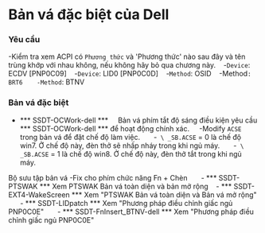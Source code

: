 # Bản vá đặc biệt của Dell

### Yêu cầu

-Kiểm tra xem ACPI có `Phương thức` và 'Phương thức' nào sau đây và tên trùng khớp với nhau không, nếu không hãy bỏ qua chương này.
   -`Device`: ECDV [PNP0C09]
   -`Device`: LID0 [PNP0C0D]
   -`Method`: OSID
   -Method`: BRT6
   -Method`: BTNV

### Bản vá đặc biệt

- *** SSDT-OCWork-dell ***
    Bản vá phím tắt độ sáng điều kiện yêu cầu *** SSDT-OCWork-dell *** để hoạt động chính xác.
    -Modify `ACSE` trong bản vá để đặt chế độ làm việc.
      -` \ _SB.ACSE` = 0 là chế độ win7. Ở chế độ này, đèn thở sẽ nhấp nháy trong khi ngủ máy.
      -` \ _SB.ACSE` = 1 là chế độ win8. Ở chế độ này, đèn thở tắt trong khi ngủ máy.

Bộ sưu tập bản vá -Fix cho phím chức năng Fn + Chèn
  
   - *** SSDT-PTSWAK *** Xem PTSWAK Bản vá toàn diện và bản mở rộng
   - *** SSDT-EXT4-WakeScreen *** Xem "PTSWAK Bản vá toàn diện và Bản vá mở rộng"
  
   - *** SSDT-LIDpatch *** Xem "Phương pháp điều chỉnh giấc ngủ PNP0C0E"
  
   - *** SSDT-FnInsert_BTNV-dell *** Xem "Phương pháp điều chỉnh giấc ngủ PNP0C0E"
